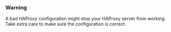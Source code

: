 

### Warning

A bad HAProxy configuration might stop your HAProxy server from working. Take extra care to make sure the configuration is correct.




